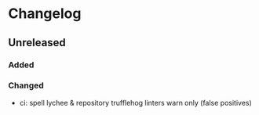 # Changelog

## Unreleased
### Added
### Changed
- ci: spell lychee & repository trufflehog linters warn only (false positives) 

